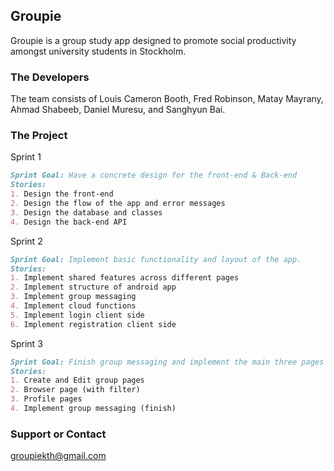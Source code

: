 
## Groupie
Groupie is a group study app designed to promote social productivity amongst university students in Stockholm.

### The Developers
The team consists of Louis Cameron Booth, Fred Robinson, Matay Mayrany, Ahmad Shabeeb, Daniel Muresu, and Sanghyun Bai.

### The Project

Sprint 1
```markdown
Sprint Goal: Have a concrete design for the front-end & Back-end
Stories: 
1. Design the front-end
2. Design the flow of the app and error messages
3. Design the database and classes
4. Design the back-end API
```
Sprint 2
```markdown
Sprint Goal: Implement basic functionality and layout of the app.
Stories:
1. Implement shared features across different pages
2. Implement structure of android app
3. Implement group messaging
4. Implement cloud functions
5. Implement login client side
6. Implement registration client side
```
Sprint 3
```markdown
Sprint Goal: Finish group messaging and implement the main three pages of the app.
Stories: 
1. Create and Edit group pages
2. Browser page (with filter)
3. Profile pages
4. Implement group messaging (finish)
```

### Support or Contact
groupiekth@gmail.com 
